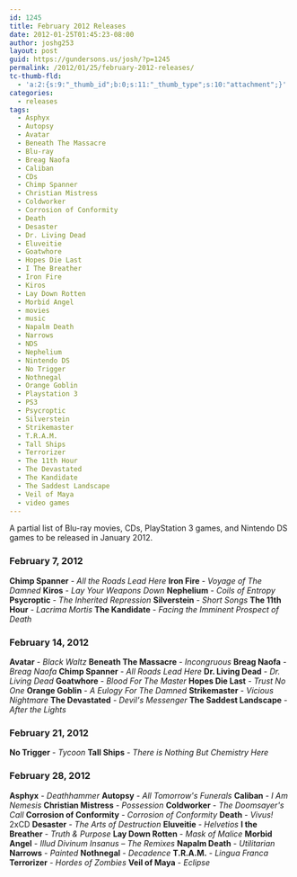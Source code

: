 ```yaml
---
id: 1245
title: February 2012 Releases
date: 2012-01-25T01:45:23-08:00
author: joshg253
layout: post
guid: https://gundersons.us/josh/?p=1245
permalink: /2012/01/25/february-2012-releases/
tc-thumb-fld:
  - 'a:2:{s:9:"_thumb_id";b:0;s:11:"_thumb_type";s:10:"attachment";}'
categories:
  - releases
tags:
  - Asphyx
  - Autopsy
  - Avatar
  - Beneath The Massacre
  - Blu-ray
  - Breag Naofa
  - Caliban
  - CDs
  - Chimp Spanner
  - Christian Mistress
  - Coldworker
  - Corrosion of Conformity
  - Death
  - Desaster
  - Dr. Living Dead
  - Eluveitie
  - Goatwhore
  - Hopes Die Last
  - I The Breather
  - Iron Fire
  - Kiros
  - Lay Down Rotten
  - Morbid Angel
  - movies
  - music
  - Napalm Death
  - Narrows
  - NDS
  - Nephelium
  - Nintendo DS
  - No Trigger
  - Nothnegal
  - Orange Goblin
  - Playstation 3
  - PS3
  - Psycroptic
  - Silverstein
  - Strikemaster
  - T.R.A.M.
  - Tall Ships
  - Terrorizer
  - The 11th Hour
  - The Devastated
  - The Kandidate
  - The Saddest Landscape
  - Veil of Maya
  - video games
---
```

A partial list of Blu-ray movies, CDs, PlayStation 3 games, and Nintendo DS games to be released in January 2012.
<!--more-->

<h3>February 7, 2012</h3>

<strong>Chimp Spanner</strong> - <em>All the Roads Lead Here</em>
<strong>Iron Fire</strong> - <em>Voyage of The Damned</em>
<strong>Kiros</strong> - <em>Lay Your Weapons Down</em>
<strong>Nephelium</strong> - <em>Coils of Entropy</em>
<strong>Psycroptic</strong> - <em>The Inherited Repression</em>
<strong>Silverstein</strong> - <em>Short Songs</em>
<strong>The 11th Hour</strong> - <em>Lacrima Mortis</em>
<strong>The Kandidate</strong> - <em>Facing the Imminent Prospect of Death</em>

<h3>February 14, 2012</h3>

<strong>Avatar</strong> - <em>Black Waltz</em>
<strong>Beneath The Massacre</strong> - <em>Incongruous</em>
<strong>Breag Naofa</strong> - <em>Breag Naofa</em>
<strong>Chimp Spanner</strong> - <em>All Roads Lead Here</em>
<strong>Dr. Living Dead</strong> - <em>Dr. Living Dead</em>
<strong>Goatwhore</strong> - <em>Blood For The Master</em>
<strong>Hopes Die Last</strong> - <em>Trust No One</em>
<strong>Orange Goblin</strong> - <em>A Eulogy For The Damned</em>
<strong>Strikemaster</strong> - <em>Vicious Nightmare</em>
<strong>The Devastated</strong> - <em>Devil's Messenger</em>
<strong>The Saddest Landscape</strong> - <em>After the Lights</em>

<h3>February 21, 2012</h3>

<strong>No Trigger</strong> - <em>Tycoon</em>
<strong>Tall Ships</strong> - <em>There is Nothing But Chemistry Here</em>

<h3>February 28, 2012</h3>

<strong>Asphyx</strong> - <em>Deathhammer</em>
<strong>Autopsy</strong> - <em>All Tomorrow's Funerals</em>
<strong>Caliban</strong> - <em>I Am Nemesis</em>
<strong>Christian Mistress</strong> - <em>Possession</em>
<strong>Coldworker</strong> - <em>The Doomsayer's Call</em>
<strong>Corrosion of Conformity</strong> - <em>Corrosion of Conformity</em>
<strong>Death</strong> - <em>Vivus!</em> 2xCD
<strong>Desaster</strong> - <em>The Arts of Destruction</em>
<strong>Eluveitie</strong> - <em>Helvetios</em>
<strong>I the Breather</strong> - <em>Truth &amp; Purpose</em>
<strong>Lay Down Rotten</strong> - <em>Mask of Malice</em>
<strong>Morbid Angel</strong> - <em>Illud Divinum Insanus – The Remixes</em>
<strong>Napalm Death</strong> - <em>Utilitarian</em>
<strong>Narrows</strong> - <em>Painted</em>
<strong>Nothnegal</strong> - <em>Decadence</em>
<strong>T.R.A.M.</strong> - <em>Lingua Franca</em>
<strong>Terrorizer</strong> - <em>Hordes of Zombies</em>
<strong>Veil of Maya</strong> - <em>Eclipse</em>